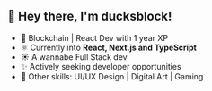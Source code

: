 

<!--
**ducksblock/ducksblock** is a ✨ _special_ ✨ repository because its `README.md` (this file) appears on your GitHub profile.

Here are some ideas to get you started:

- 👯 I’m looking to collaborate on ...
- 🤔 I’m looking for help with ...
- 💬 Ask me about ...
- 📫 How to reach me: ...
- 😄 Pronouns: ...
- ⚡ Fun fact: ...
-->

<h2>👋 Hey there, I'm ducksblock!</h3>

- 🔬 Blockchain | React Dev with 1 year XP
- ⚛️ Currently into **React, Next.js and TypeScript**
- ☀️ A wannabe Full Stack dev
- ✨ Actively seeking developer opportunities
- 🦆 Other skills: UI/UX Design | Digital Art | Gaming
